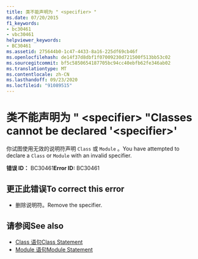 ```yaml
---
title: 类不能声明为 " <specifier> "
ms.date: 07/20/2015
f1_keywords:
- bc30461
- vbc30461
helpviewer_keywords:
- BC30461
ms.assetid: 275644b0-1c47-4433-8a16-225df69cb46f
ms.openlocfilehash: de14f37d8dbf1f07009230d721500f513bb53c02
ms.sourcegitcommit: bf5c5850654187705bc94cc40ebfb62fe346ab02
ms.translationtype: MT
ms.contentlocale: zh-CN
ms.lasthandoff: 09/23/2020
ms.locfileid: "91089515"
---
```

# <a name="classes-cannot-be-declared-specifier"></a><span data-ttu-id="59490-102">类不能声明为 " \<specifier> "</span><span class="sxs-lookup"><span data-stu-id="59490-102">Classes cannot be declared '\<specifier>'</span></span>

<span data-ttu-id="59490-103">你试图使用无效的说明符声明 `Class` 或 `Module` 。</span><span class="sxs-lookup"><span data-stu-id="59490-103">You have attempted to declare a `Class` or `Module` with an invalid specifier.</span></span>  
  
 <span data-ttu-id="59490-104">**错误 ID：** BC30461</span><span class="sxs-lookup"><span data-stu-id="59490-104">**Error ID:** BC30461</span></span>  
  
## <a name="to-correct-this-error"></a><span data-ttu-id="59490-105">更正此错误</span><span class="sxs-lookup"><span data-stu-id="59490-105">To correct this error</span></span>  
  
- <span data-ttu-id="59490-106">删除说明符。</span><span class="sxs-lookup"><span data-stu-id="59490-106">Remove the specifier.</span></span>  
  
## <a name="see-also"></a><span data-ttu-id="59490-107">请参阅</span><span class="sxs-lookup"><span data-stu-id="59490-107">See also</span></span>

- [<span data-ttu-id="59490-108">Class 语句</span><span class="sxs-lookup"><span data-stu-id="59490-108">Class Statement</span></span>](../language-reference/statements/class-statement.md)
- [<span data-ttu-id="59490-109">Module 语句</span><span class="sxs-lookup"><span data-stu-id="59490-109">Module Statement</span></span>](../language-reference/statements/module-statement.md)
